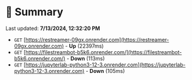 # 📖 Summary
Last updated: **7/13/2024, 12:32:20 PM**

- `GET` [https://restreamer-09gx.onrender.com](https://restreamer-09gx.onrender.com) - **Up** (22397ms)
- `GET` [https://filestreambot-b5k6.onrender.com/](https://filestreambot-b5k6.onrender.com/) - **Down** (113ms)
- `GET` [https://jupyterlab-python3-12-3.onrender.com](https://jupyterlab-python3-12-3.onrender.com) - **Down** (105ms)
